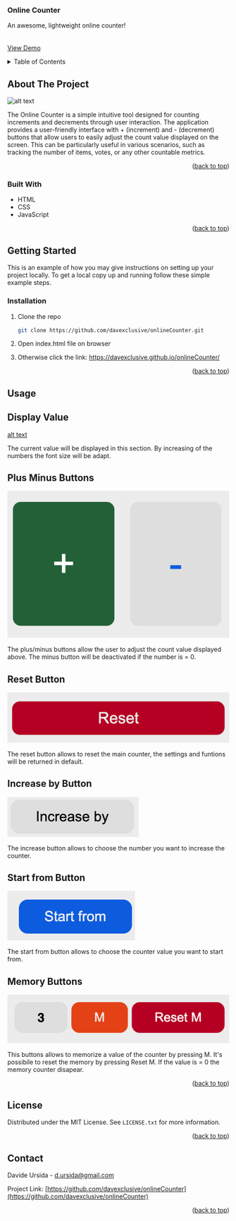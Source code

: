 <a id="readme-top"></a>

<!-- PROJECT -->
<br />
<div align="left">

  <h3 align="left">Online Counter</h3>

  <p align="left">
    An awesome, lightweight online counter!
    <br />
    <br />
    <br />
    <a href="https://davexclusive.github.io/onlineCounter/">View Demo</a>
</div>



<!-- TABLE OF CONTENTS -->
<details>
  <summary>Table of Contents</summary>
  <ol>
    <li>
      <a href="#about-the-project">About The Project</a>
      <ul>
        <li><a href="#built-with">Built With</a></li>
      </ul>
    </li>
    <li>
      <a href="#getting-started">Getting Started</a>
      <ul>
        <li><a href="#installation">Installation</a></li>
      </ul>
    </li>
    <li><a href="#usage">Usage</a></li>
    <li><a href="#license">License</a></li>
    <li><a href="#contact">Contact</a></li>
  </ol>
</details>



<!-- ABOUT THE PROJECT -->
## About The Project

![alt text](/assets/images/online-counter-app-1.png)

The Online Counter is a simple intuitive tool designed for counting increments and decrements through user interaction.
The application provides a user-friendly interface with + (increment) and - (decrement) buttons that allow users to easily adjust the count value displayed on the screen. 
This can be particularly useful in various scenarios, such as tracking the number of items, votes, or any other countable metrics. 


<p align="right">(<a href="#readme-top">back to top</a>)</p>



### Built With

* HTML
* CSS
* JavaScript


<p align="right">(<a href="#readme-top">back to top</a>)</p>



<!-- GETTING STARTED -->
## Getting Started

This is an example of how you may give instructions on setting up your project locally.
To get a local copy up and running follow these simple example steps.

### Installation

1. Clone the repo
   ```sh
   git clone https://github.com/davexclusive/onlineCounter.git
   ```

2. Open index.html file on browser

3. Otherwise click the link: https://davexclusive.github.io/onlineCounter/


<p align="right">(<a href="#readme-top">back to top</a>)</p>



<!-- USAGE EXAMPLES -->
## Usage

## Display Value

[alt text](/assets/images/display-value.png)

The current value will be displayed in this section. By increasing of the numbers the font size will be adapt.


## Plus Minus Buttons

![alt text](/assets/images/plus-minus-counter.png)

The plus/minus buttons allow the user to adjust the count value displayed above. The minus button will be deactivated if the number is = 0.

## Reset Button

![alt text](/assets/images/reset-counter.png)

The reset button allows to reset the main counter, the settings and funtions will be returned in default.

## Increase by Button

![alt text](/assets/images/increase%20by%20value.png)

The increase button allows to choose the number you want to increase the counter.


## Start from Button

![alt text](/assets/images/start-from-value.png)

The start from button allows to choose the counter value you want to start from.

## Memory Buttons

![alt text](/assets/images/memory-buttons.png)

This buttons allows to memorize a value of the counter by pressing M. It's possibile to reset the memory by pressing Reset M. If the value is = 0 the memory counter disapear.



<p align="right">(<a href="#readme-top">back to top</a>)</p>



<!-- LICENSE -->
## License

Distributed under the MIT License. See `LICENSE.txt` for more information.

<p align="right">(<a href="#readme-top">back to top</a>)</p>



<!-- CONTACT -->
## Contact

Davide Ursida  - d.ursida@gmail.com

Project Link: [https://github.com/davexclusive/onlineCounter](https://github.com/davexclusive/onlineCounter)

<p align="right">(<a href="#readme-top">back to top</a>)</p>